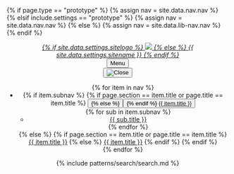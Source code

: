 {% if page.type == "prototype" %}
  {% assign nav = site.data.nav.nav %}
{% elsif include.settings == "prototype" %}
  {% assign nav = site.data.nav.nav %}
{% else %}
  {% assign nav = site.data.lib-nav.nav %}
{% endif %}

<header class="usa-header usa-header--basic">
  <div class="usa-nav-container">
    <div class="usa-navbar">
      <div class="usa-logo" id="-logo">
        <em class="usa-logo__text"><a href="/" title="Home">
        {% if site.data.settings.sitelogo %}
        <img src="{{site.data.settings.sitelogo}}" />
        {% else %}
        {{ site.data.settings.sitename }}
        {% endif %} </a></em>
      </div>
      <button type="button" class="usa-menu-btn">Menu</button>
    </div>
    <nav aria-label="Primary navigation" class="usa-nav">
      <button type="button" class="usa-nav__close">
        <img src="/assets/img/usa-icons/close.svg" role="img" alt="Close" />
      </button>
      <ul class="usa-nav__primary usa-accordion">
      {% for item in nav %}
        <li class="usa-nav__primary-item">
        {% if item.subnav %}
          {% if page.section == item.title or page.title == item.title %}
          <button
            type="button"
            class="usa-accordion__button usa-nav__link usa-current"
            aria-expanded="false"
            aria-controls="basic-nav-section-one"
            onclick="window.location.href='{{ item.href }}';"
          >
          {% else %}
          <button
            type="button"
            class="usa-accordion__button usa-nav__link"
            aria-expanded="false"
            aria-controls="basic-nav-section-one"
            onclick="window.location.href='{{ item.href }}';"
          >
          {% endif %}
            <a href="{{ item.href }}"><span>{{ item.title }}</span></a>
          </button>
          <ul id="basic-nav-section-one" class="usa-nav__submenu">
            {% for sub in item.subnav %}
            <li class="usa-nav__submenu-item">
              <a href="{{ sub.href }}"><span>{{ sub.title }}</span></a>
            </li>
            {% endfor %}
          </ul>
          {% else %}
            {% if page.section == item.title or page.title == item.title %}
            <a href="{{ item.href}}" class="usa-current">{{ item.title }}</a>
            {% else %}
            <a href="{{ item.href}}">{{ item.title }}</a>
            {% endif %}
          {% endif %}
        </li>
        {% endfor %}
      </ul>
      {% include patterns/search/search.md %}
    </nav>
  </div>
</header>